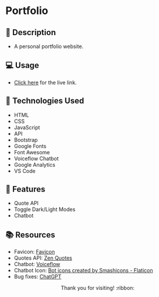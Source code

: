 # Portfolio

## :pencil: Description

- A personal portfolio website.

## :computer: Usage

- [Click here](https://hbarry89.github.io/) for the live link.

## :wrench: Technologies Used

- HTML
- CSS
- JavaScript
- API
- Bootstrap
- Google Fonts
- Font Awesome
- Voiceflow Chatbot
- Google Analytics
- VS Code

## :star2: Features

- Quote API
- Toggle Dark/Light Modes
- Chatbot

## :books: Resources

- Favicon: [Favicon](https://favicon.io/)
- Quotes API: [Zen Quotes](https://docs.zenquotes.io/zenquotes-documentation/)
- Chatbot: [Voiceflow](https://www.voiceflow.com/)
- Chatbot Icon: <a href="https://www.flaticon.com/free-icons/bot" title="bot icons">Bot icons created by Smashicons - Flaticon</a>
- Bug fixes: [ChatGPT](https://openai.com/blog/chatgpt)

<p align="center">Thank you for visiting! :ribbon:</p>
